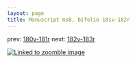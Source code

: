 ```yaml
---
layout: page
title: Manuscript msB, bifolio 181v-182r
---
```


prev: [180v-181r](../180v-181r/) next: [182v-183r](../182v-183r/)



[![Linked to zoomble image](http://www.homermultitext.org/iipsrv?IIIF=/project/homer/pyramidal/deepzoom/hmt/vbbifolio/v1/vb_181v_182r.tif/full/2000,/0/default.jpg)](http://www.homermultitext.org/ict2/?urn=urn:cite2:hmt:vbbifolio.v1:vb_181v_182r)

